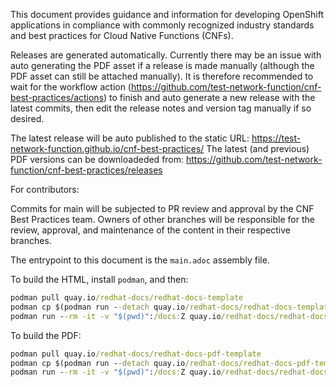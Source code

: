This document provides guidance and information for developing OpenShift applications in compliance with commonly recognized industry standards and best practices for Cloud Native Functions (CNFs).

Releases are generated automatically. 
Currently there may be an issue with auto generating the PDF asset if a release is made manually (although the PDF asset can still be attached manually).
It is therefore recommended to wait for the workflow action (https://github.com/test-network-function/cnf-best-practices/actions) to finish and auto generate a new release with the latest commits, then edit the release notes and version tag manually if so desired.

The latest release will be auto published to the static URL: https://test-network-function.github.io/cnf-best-practices/
The latest (and previous) PDF versions can be downloadeded from: https://github.com/test-network-function/cnf-best-practices/releases


For contributors:

Commits for main will be subjected to PR review and approval by the CNF Best Practices team.
Owners of other branches will be responsible for the review, approval, and maintenance of the content in their respective branches.



The entrypoint to this document is the `main.adoc` assembly file.

To build the HTML, install `podman`, and then:

```cmd
podman pull quay.io/redhat-docs/redhat-docs-template
podman cp $(podman run --detach quay.io/redhat-docs/redhat-docs-template):/assets ./assets
podman run --rm -it -v "$(pwd)":/docs:Z quay.io/redhat-docs/redhat-docs-template main.adoc
```

To build the PDF:

```cmd
podman pull quay.io/redhat-docs/redhat-docs-pdf-template
podman cp $(podman run --detach quay.io/redhat-docs/redhat-docs-pdf-template):/pdf-assets ./pdf-assets
podman run --rm -it -v "$(pwd)":/docs:Z quay.io/redhat-docs/redhat-docs-pdf-template main.adoc
```
